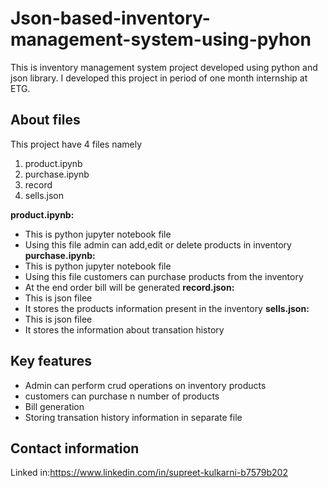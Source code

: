 # Json-based-inventory-management-system-using-pyhon
This is inventory management system project developed using python and json library.
 I developed this project in period of one month internship at ETG.
## About files
 This project have 4 files namely
 1. product.ipynb
 2. purchase.ipynb
 3. record
 4. sells.json
 
**product.ipynb:**
* This is python jupyter notebook file
* Using this file admin can add,edit or delete products in inventory
**purchase.ipynb:**
* This is python jupyter notebook file
* Using this file customers can purchase products from the inventory
* At the end order bill will be generated
**record.json:**
* This is json filee
* It stores the products information present in the inventory
**sells.json:**
* This is json filee
* It stores the information about transation history

## Key features
* Admin can perform crud operations on inventory products
* customers can purchase n number of products
* Bill generation
* Storing transation history information in separate file

## Contact information
Linked in:https://www.linkedin.com/in/supreet-kulkarni-b7579b202

